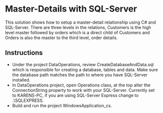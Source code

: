 # Master-Details with SQL-Server
This solution shows how to setup a master-detail relationship using C# and SQL-Server. There are three levels in the relations,
Customers is the high level master followed by orders which is a direct child of Customers and Orders is also
the master to the third level, order details.

## Instructions
- Under the project DataOperations, review CreateDatabaseAndData.sql which is responsible for creating a database, tables and data. Make sure the database path matches the path to where you have SQL-Server installed.
- In DataOperations project, open Operations class, at the top alter the ConnectionString property to work with your SQL-Server. Currently set to KARENS-PC, if you are using SQL-Server Express change to .\SQLEXPRESS.
- Build and run the project WindowsApplication_cs.



